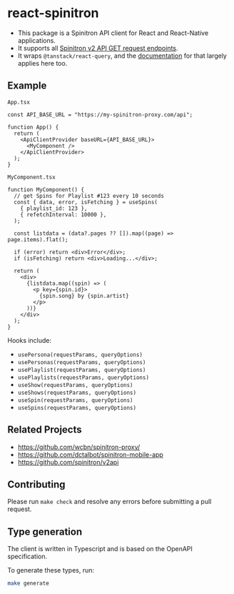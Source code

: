 # react-spinitron

- This package is a Spinitron API client for React and React-Native applications.
- It supports all [Spinitron v2 API GET request endpoints](https://spinitron.github.io/v2api/).
- It wraps `@tanstack/react-query`, and the [documentation](https://tanstack.com/query/latest) for that largely applies here too.

## Example

`App.tsx`

```tsx
const API_BASE_URL = "https://my-spinitron-proxy.com/api";

function App() {
  return (
    <ApiClientProvider baseURL={API_BASE_URL}>
      <MyComponent />
    </ApiClientProvider>
  );
}
```

`MyComponent.tsx`

```tsx
function MyComponent() {
  // get Spins for Playlist #123 every 10 seconds
  const { data, error, isFetching } = useSpins(
    { playlist_id: 123 },
    { refetchInterval: 10000 },
  );

  const listdata = (data?.pages ?? []).map((page) => page.items).flat();

  if (error) return <div>Error</div>;
  if (isFetching) return <div>Loading...</div>;

  return (
    <div>
      {listdata.map((spin) => (
        <p key={spin.id}>
          {spin.song} by {spin.artist}
        </p>
      ))}
    </div>
  );
}
```

Hooks include:

- `usePersona(requestParams, queryOptions)`
- `usePersonas(requestParams, queryOptions)`
- `usePlaylist(requestParams, queryOptions)`
- `usePlaylists(requestParams, queryOptions)`
- `useShow(requestParams, queryOptions)`
- `useShows(requestParams, queryOptions)`
- `useSpin(requestParams, queryOptions)`
- `useSpins(requestParams, queryOptions)`

## Related Projects

- https://github.com/wcbn/spinitron-proxy/
- https://github.com/dctalbot/spinitron-mobile-app
- https://github.com/spinitron/v2api

## Contributing

Please run `make check` and resolve any errors before submitting a pull request.

## Type generation

The client is written in Typescript and is based on the OpenAPI specification.

To generate these types, run:

```sh
make generate
```

